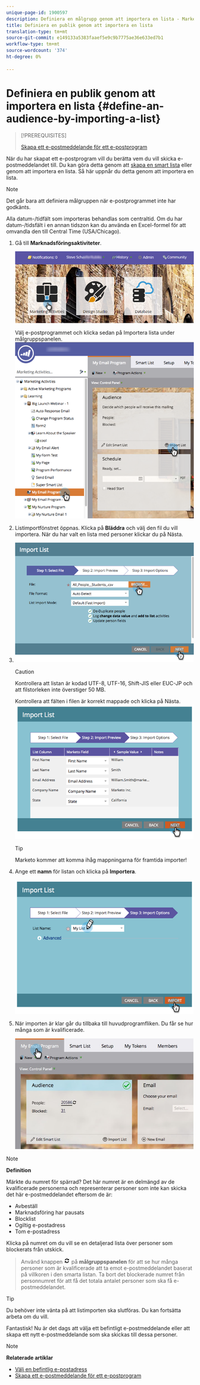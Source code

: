 ```yaml
---
unique-page-id: 1900597
description: Definiera en målgrupp genom att importera en lista - Marketo Docs - Produktdokumentation
title: Definiera en publik genom att importera en lista
translation-type: tm+mt
source-git-commit: e149133a5383faaef5e9c9b7775ae36e633ed7b1
workflow-type: tm+mt
source-wordcount: '374'
ht-degree: 0%

---
```



# Definiera en publik genom att importera en lista {#define-an-audience-by-importing-a-list}

>[!PREREQUISITES]
>
>[Skapa ett e-postmeddelande för ett e-postprogram](../../../../product-docs/email-marketing/email-programs/email-program-actions/create-an-email-for-an-email-program.md)

När du har skapat ett e-postprogram vill du berätta vem du vill skicka e-postmeddelandet till. Du kan göra detta genom att [skapa en smart lista](../../../../product-docs/core-marketo-concepts/smart-lists-and-static-lists/creating-a-smart-list/create-a-smart-list.md) eller genom att importera en lista. Så här uppnår du detta genom att importera en lista.

>[!NOTE]
>
>Det går bara att definiera målgruppen när e-postprogrammet inte har godkänts.
>
>Alla datum-/tidfält som importeras behandlas som centraltid. Om du har datum-/tidsfält i en annan tidszon kan du använda en Excel-formel för att omvandla den till Central Time (USA/Chicago).

1. Gå till **Marknadsföringsaktiviteter**.

   ![](assets/login-marketing-activities-1.png)

   Välj e-postprogrammet och klicka sedan på Importera lista under målgruppspanelen.
   ![](assets/importlist.png)

1. Listimportfönstret öppnas. Klicka på **Bläddra** och välj den fil du vill importera. När du har valt en lista med personer klickar du på Nästa.
1. ![](assets/importlist1.png)

   >[!CAUTION]
   >
   >Kontrollera att listan är kodad UTF-8, UTF-16, Shift-JIS eller EUC-JP och att filstorleken inte överstiger 50 MB.

   Kontrollera att fälten i filen är korrekt mappade och klicka på Nästa.
   ![](assets/image2014-9-12-11-3a10-3a7.png)

   >[!TIP]
   >
   >Marketo kommer att komma ihåg mappningarna för framtida importer!

1. Ange ett **namn** för listan och klicka på **Importera**.

   ![](assets/image2014-9-12-11-3a10-3a13.png)

1. När importen är klar går du tillbaka till huvudprogramfliken. Du får se hur många som är kvalificerade.

   ![](assets/myemailprogram-1.jpg)

>[!NOTE]
>
>**Definition**
>
>Märkte du numret för spärrad? Det här numret är en delmängd av de kvalificerade personerna och representerar personer som inte kan skicka det här e-postmeddelandet eftersom de är:
>
>* Avbeställ
>* Marknadsföring har pausats
>* Blocklist
>* Ogiltig e-postadress
>* Tom e-postadress

>
>
Klicka på numret om du vill se en detaljerad lista över personer som blockerats från utskick.
>
>Använd knappen ![—](assets/image2014-10-23-16-3a32-3a36-1.png) på **målgruppspanelen** för att se hur många personer som är kvalificerade att ta emot e-postmeddelandet baserat på villkoren i den smarta listan. Ta bort det blockerade numret från personnumret för att få det totala antalet personer som ska få e-postmeddelandet.

>[!TIP]
>
>Du behöver inte vänta på att listimporten ska slutföras. Du kan fortsätta arbeta om du vill.

Fantastisk! Nu är det dags att välja ett befintligt e-postmeddelande eller att skapa ett nytt e-postmeddelande som ska skickas till dessa personer.

>[!NOTE]
>
>**Relaterade artiklar**
>
>* [Välj en befintlig e-postadress](../../../../product-docs/email-marketing/email-programs/email-program-actions/choose-an-existing-email.md)
>* [Skapa ett e-postmeddelande för ett e-postprogram](../../../../product-docs/email-marketing/email-programs/email-program-actions/create-an-email-for-an-email-program.md)

>



